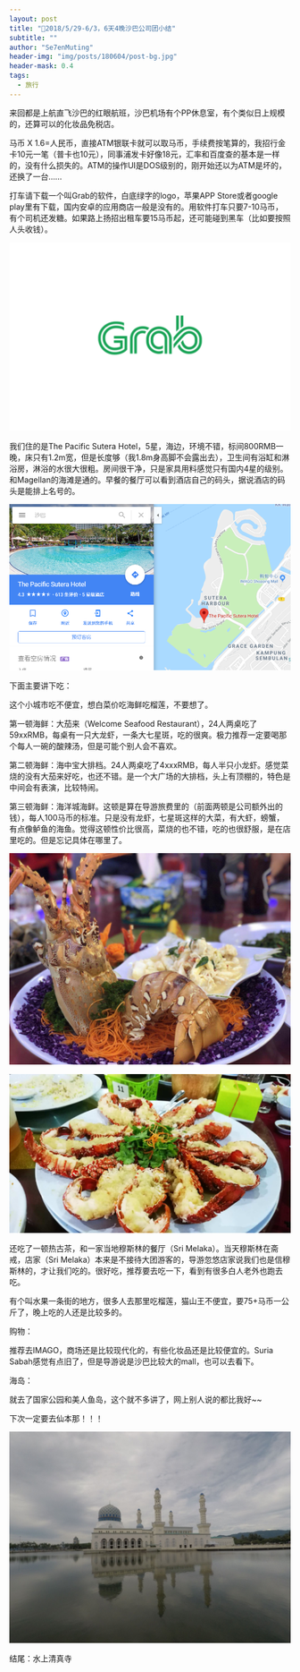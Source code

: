 ```yaml
---
layout: post
title: "🧳2018/5/29-6/3，6天4晚沙巴公司团小结"
subtitle: ""
author: "Se7enMuting"
header-img: "img/posts/180604/post-bg.jpg"
header-mask: 0.4
tags:
  - 旅行
---
```


来回都是上航直飞沙巴的红眼航班，沙巴机场有个PP休息室，有个类似日上规模的，还算可以的化妆品免税店。

马币 X 1.6=人民币，直接ATM银联卡就可以取马币，手续费按笔算的，我招行金卡10元一笔（普卡也10元），同事浦发卡好像18元，汇率和百度查的基本是一样的，没有什么损失的。ATM的操作UI是DOS级别的，刚开始还以为ATM是坏的，还换了一台……

打车请下载一个叫Grab的软件，白底绿字的logo，苹果APP Store或者google play里有下载，国内安卓的应用商店一般是没有的。用软件打车只要7-10马币，有个司机还发糖。如果路上扬招出租车要15马币起，还可能碰到黑车（比如要按照人头收钱）。

![image01](/img/posts/180604/01.png)

我们住的是The Pacific Sutera Hotel，5星，海边，环境不错，标间800RMB一晚，床只有1.2m宽，但是长度够（我1.8m身高脚不会露出去），卫生间有浴缸和淋浴房，淋浴的水很大很粗。房间很干净，只是家具用料感觉只有国内4星的级别。和Magellan的海滩是通的。早餐的餐厅可以看到酒店自己的码头，据说酒店的码头是能排上名号的。

![image02](/img/posts/180604/02.png)

下面主要讲下吃：

这个小城市吃不便宜，想白菜价吃海鲜吃榴莲，不要想了。

第一顿海鲜：大茄来（Welcome Seafood Restaurant），24人两桌吃了59xxRMB，每桌有一只大龙虾，一条大七星斑，吃的很爽。极力推荐一定要喝那个每人一碗的酸辣汤，但是可能个别人会不喜欢。

第二顿海鲜：海中宝大排档。24人两桌吃了4xxxRMB，每人半只小龙虾。感觉菜烧的没有大茄来好吃，也还不错。是一个大广场的大排档，头上有顶棚的，特色是中间会有表演，比较特闹。

第三顿海鲜：海洋城海鲜。这顿是算在导游旅费里的（前面两顿是公司额外出的钱），每人100马币的标准。只是没有龙虾，七星斑这样的大菜，有大虾，螃蟹，有点像鲈鱼的海鱼。觉得这顿性价比很高，菜烧的也不错，吃的也很舒服，是在店里吃的。但是忘记具体在哪里了。

![image03](/img/posts/180604/03.jpg)

![image04](/img/posts/180604/04.jpg)

还吃了一顿热古茶，和一家当地穆斯林的餐厅（Sri Melaka）。当天穆斯林在斋戒，店家（Sri Melaka）本来是不接待大团游客的，导游忽悠店家说我们也是信穆斯林的，才让我们吃的。很好吃，推荐要去吃一下，看到有很多白人老外也跑去吃。

有个叫水果一条街的地方，很多人去那里吃榴莲，猫山王不便宜，要75+马币一公斤了，晚上吃的人还是比较多的。

购物：

推荐去IMAGO，商场还是比较现代化的，有些化妆品还是比较便宜的。Suria Sabah感觉有点旧了，但是导游说是沙巴比较大的mall，也可以去看下。

海岛：

就去了国家公园和美人鱼岛，这个就不多讲了，网上别人说的都比我好~~

下次一定要去仙本那！！！

![image05](/img/posts/180604/05.jpg)

结尾：水上清真寺
